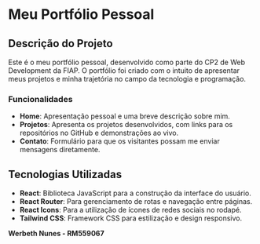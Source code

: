 # Meu Portfólio Pessoal

## Descrição do Projeto

Este é o meu portfólio pessoal, desenvolvido como parte do CP2 de Web Development da FIAP. O portfólio foi criado com o intuito de apresentar meus projetos e minha trajetória no campo da tecnologia e programação.

### Funcionalidades

- **Home**: Apresentação pessoal e uma breve descrição sobre mim.
- **Projetos**: Apresenta os projetos desenvolvidos, com links para os repositórios no GitHub e demonstrações ao vivo.
- **Contato**: Formulário para que os visitantes possam me enviar mensagens diretamente.

## Tecnologias Utilizadas

- **React**: Biblioteca JavaScript para a construção da interface do usuário.
- **React Router**: Para gerenciamento de rotas e navegação entre páginas.
- **React Icons**: Para a utilização de ícones de redes sociais no rodapé.
- **Tailwind CSS**: Framework CSS para estilização e design responsivo.



**Werbeth Nunes - RM559067**
